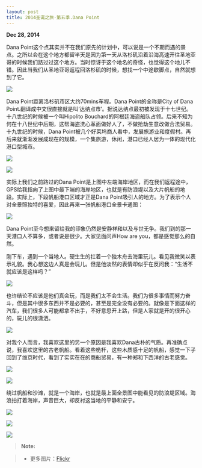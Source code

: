 ```yaml
---
layout: post
title: 2014圣诞之旅·第五季.Dana Point
---
```

**Dec 28, 2014**

Dana Point这个点其实并不在我们原先的计划中，可以说是一个不期而遇的景点。之所以会在这个地方都留半天是因为第一天从洛杉矶沿着沿海高速开往圣地亚哥的时候我们路过过这个地方。当时惊讶于这个地名的奇怪，也觉得这个地儿不错。因此当我们从圣地亚哥返程回洛杉矶的时候，想找一个中途歇脚点，自然就想到了它。

![](http://i.imgur.com/s1UbIKE.png)

Dana Point距离洛杉矶市区大约70mins车程。Dana Point的全称是City of Dana Point.翻译成中文很直接就是叫‘达纳点市’。据说达纳点最初被发现于十七世纪。十八世纪的时候被一个叫Hipolito Bouchard的阿根廷海盗船队占领。后来不知为何在十八世纪中后期，这帮海盗洗心革面做好人了，不做抢劫生意改做合法贸易。十九世纪的时候，Dana Point被几个好莱坞商人看中，发展旅游业和度假村。再后来就渐渐发展成现在的规模，一个集旅游，休闲，港口已经人居为一体的现代化港口型城市。

![](http://i.imgur.com/Y0KOVK7.jpg)

![](http://i.imgur.com/UF6dNfy.jpg)

实际上我们之前路过的Dana Point是上图中左端海岸地区，而在我们返程途中，GPS给我指向了上图中最下端的海岸地区，也就是有防浪堤以及大片帆船的地段。实际上，下段帆船港口区域才正是Dana Point吸引人的地方。为了表示个人对全景照独特的喜爱，因此再来一张帆船港口全景卡通图：

![](http://i.imgur.com/32OzxDo.jpg)

Dana Point至今想来留给我的印象仍然是安静祥和以及与世无争。我们到的那一天港口人不算多，或者说是很少。大家见面问声How are you，都是感觉那么的自然。

刚下车，遇到一个当地人。硬生生的扛着一个独木舟去海里玩儿。看见我微笑以表示礼貌。我心想这边人真是会玩儿。但是他淡然的表情却似乎在反问我：“生活不就应该是这样吗？”

![](http://i.imgur.com/ZYLbVDi.jpg)

也许结论不应该是他们真会玩，而是我们太不会生活。我们为很多事情而努力奋斗，但是其中很多东西并不是必要的，甚至是完全没有必要的。就像是下面这样的汽车，我们很多人可能都拿不出手，不好意思开上路，但是人家就是开的很开心的，玩儿的很潇洒。

![](http://i.imgur.com/ertuI3M.jpg)

对我个人而言，我喜欢这里的另一个原因是我喜欢Dana古朴的气质。再准确点说，我喜欢这里的古老帆船。看着这些桅杆，这些木质感十足的帆船，感觉一下子回到了维京时代，看到了实实在在的商船贸易，有一种郑和下西洋的古老感觉。

![](http://i.imgur.com/irzsYzV.jpg)

![](http://i.imgur.com/lFGH9nH.jpg)

绕过帆船和沙滩，就是一个海岸，也就是最上面全景图中能看见的防浪堤区域。海浪拍打着海岸，声音巨大，却反衬这当地的平静和安宁。

![](http://i.imgur.com/1BvJlua.jpg)

![](http://i.imgur.com/BMr0Q5V.jpg)

![](http://i.imgur.com/hBRHJZB.jpg)






> **Note:**

> - 更多图片：[Flickr](https://www.flickr.com/photos/lszhou/sets)
